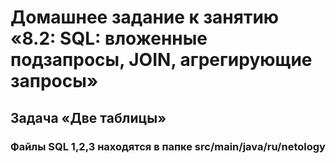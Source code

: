 # Домашнее задание к занятию «8.2: SQL: вложенные подзапросы, JOIN, агрегирующие запросы» #
## Задача «Две таблицы» ##
### Файлы SQL 1,2,3 находятся в папке  src/main/java/ru/netology ###